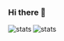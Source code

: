 ### Hi there 👋


<img align="left" src="https://github-readme-stats.vercel.app/api/top-langs?username=MillanUka&show_icons=true&locale=en&layout=compact" alt="stats" />
<img align="center" src="https://github-readme-streak-stats.herokuapp.com?user=MillanUka&theme=tokyonight&hide_border=true&date_format=j%2Fn%5B%2FY%5D" alt="stats" />

